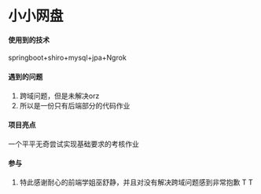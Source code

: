 # 小小网盘

#### 使用到的技术
springboot+shiro+mysql+jpa+Ngrok


#### 遇到的问题

1.  跨域问题，但是未解决orz
2.  所以是一份只有后端部分的代码作业

#### 项目亮点

一个平平无奇尝试实现基础要求的考核作业

#### 参与

1.  特此感谢耐心的前端学姐巫舒静，并且对没有解决跨域问题感到非常抱歉 T T
